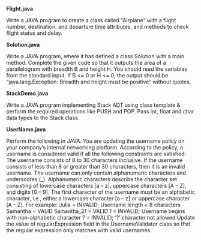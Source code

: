 **Flight.java**

Write a JAVA program to create a class called "Airplane" with a flight number, destination, and departure time attributes, and methods to check flight status and delay.

**Solution.java**

Write a JAVA program, where it has defined a class Solution with a main method. Complete the given code so that it outputs the area of a parallelogram with breadth B and height H. You should read the variables from 
the standard input.
If B <= 0 or H <= 0, the output should be “java.lang.Exception: Breadth and height must be positive” without quotes.

**StackDemo.java**

Write a JAVA program implementing Stack ADT using class template & perform the required operations like PUSH and POP. Pass int, float and char data types to the Stack class.

**UserName.java**

Perform the following in JAVA. You are updating the username policy on your company’s internal networking platform. According to the policy, a username is considered valid if all the following constraints are satisfied:
The username consists of 8 to 30 characters inclusive. If the username consists of less than 8 or greater than 30 characters, then it is an invalid username.
The username can only contain alphanumeric characters and underscores (_). Alphanumeric characters describe the character set consisting of lowercase characters [a – z], uppercase characters [A – Z], and digits 
[0 – 9].
The first character of the username must be an alphabetic character, i.e., either a lowercase character [a – z] or uppercase character [A – Z].
For example:
Julia = INVALID; Username length < 8 characters
Samantha = VALID
Samantha_21 = VALID
1 = INVALID; Username begins with non-alphabetic character
? = INVALID; ‘?’ character not allowed
Update the value of regularExpression field in the UsernameValidator class so that the regular expression only matches with valid usernames.
